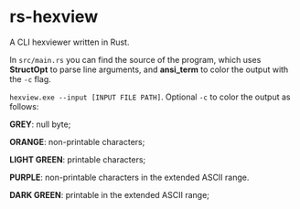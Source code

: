 # rs-hexview
A CLI hexviewer written in Rust.

In `src/main.rs` you can find the source of the program, which uses **StructOpt** to parse line arguments, and **ansi_term** to color the output with the `-c` flag.

`hexview.exe --input [INPUT FILE PATH]`. Optional `-c` to color the output as follows:

**GREY**: null byte;

**ORANGE**: non-printable characters;

**LIGHT GREEN**: printable characters;

**PURPLE**: non-printable characters in the extended ASCII range.

**DARK GREEN**: printable in the extended ASCII range;
